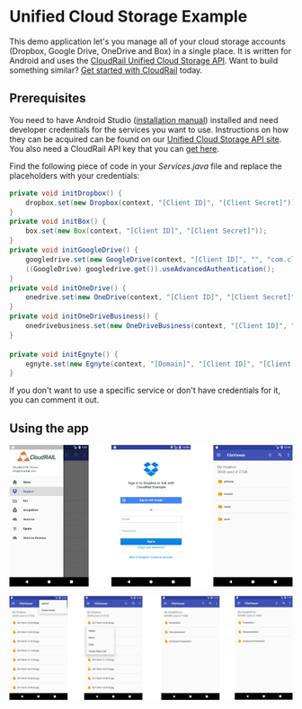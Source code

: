 # Unified Cloud Storage Example

This demo application let's you manage all of your cloud storage accounts (Dropbox, Google Drive, OneDrive and Box) in a single place. 
It is written for Android and uses the [CloudRail Unified Cloud Storage API](https://cloudrail.com/integrations/interfaces/CloudStorage;platformId=Android;serviceIds=Box%2CDropbox%2CGoogleDrive%2COneDrive). Want to build something similar? [Get started with CloudRail](https://cloudrail.com/signup) today.

## Prerequisites
You need to have Android Studio ([installation manual](https://developer.android.com/studio/install.html)) installed and need developer credentials for the services you want to use. Instructions on how they can be acquired can be found on our [Unified Cloud Storage API site](https://cloudrail.com/integrations/interfaces/CloudStorage;serviceIds=Box%2CDropbox%2CEgnyte%2CGoogleDrive%2COneDrive%2COneDriveBusiness). You also need a CloudRail API key that you can [get here](https://cloudrail.com/signup).

Find the following piece of code in your *Services.java* file and replace the placeholders with your credentials:

````java
private void initDropbox() {
    dropbox.set(new Dropbox(context, "[Client ID]", "[Client Secret]"));
}
private void initBox() {
    box.set(new Box(context, "[Client ID]", "[Client Secret]"));
}
private void initGoogleDrive() {
    googledrive.set(new GoogleDrive(context, "[Client ID]", "", "com.cloudrail.fileviewer:/oauth2redirect", ""));
    ((GoogleDrive) googledrive.get()).useAdvancedAuthentication();
}
private void initOneDrive() {
    onedrive.set(new OneDrive(context, "[Client ID]", "[Client Secret]"));
}
private void initOneDriveBusiness() {
    onedrivebusiness.set(new OneDriveBusiness(context, "[Client ID]", "[Client Secret]"));
}

private void initEgnyte() {
    egnyte.set(new Egnyte(context, "[Domain]", "[Client ID]", "[Client Secret]"));
}
````
If you don't want to use a specific service or don't have credentials for it, you can comment it out.

## Using the app

![screenshots 1](https://github.com/CloudRail/cloudrail.github.io/raw/master/img/android_demo_fileViewer_1.png)

![screenshots 2](https://github.com/CloudRail/cloudrail.github.io/raw/master/img/android_demo_fileViewer_2.png)
